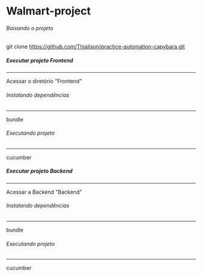 # Walmart-project


###### Baixando o projeto

git clone https://github.com/Thialison/practice-automation-capybara.git


##### Executar projeto Frontend
----------------------------------------------------------------------------------------
Acessar o diretório "Frontend"


###### Instalando dependências
----------------------------------------------------------------------------------------
bundle


###### Executando projeto
----------------------------------------------------------------------------------------
cucumber

##### Executar projeto Backend
----------------------------------------------------------------------------------------
Acessar a Backend "Backend"


###### Instalando dependências
----------------------------------------------------------------------------------------
bundle


###### Executando projeto
----------------------------------------------------------------------------------------
cucumber








